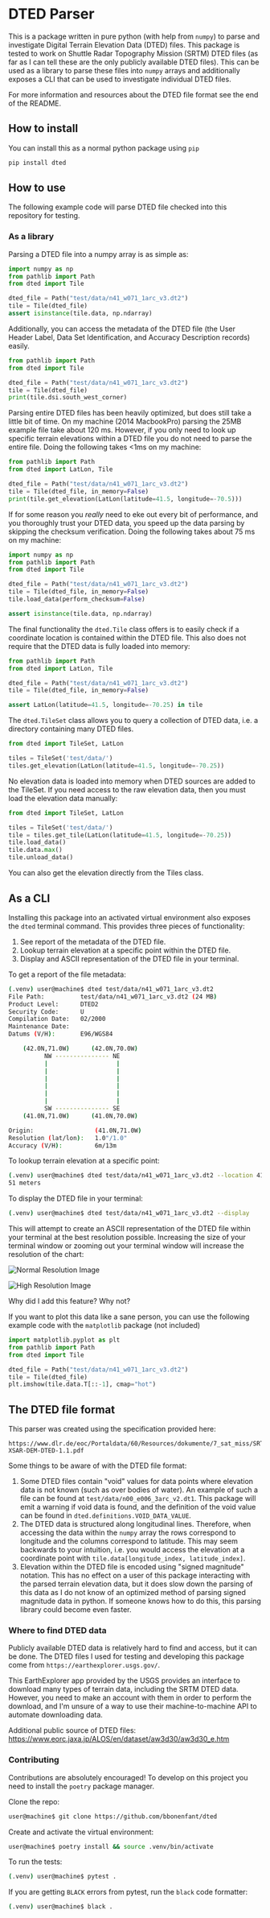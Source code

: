 # DTED Parser

This is a package written in pure python (with help from `numpy`) to parse
and investigate Digital Terrain Elevation Data (DTED) files. This package
is tested to work on Shuttle Radar Topography Mission (SRTM) DTED files
(as far as I can tell these are the only publicly available DTED files).
This can be used as a library to parse these files into `numpy` arrays
and additionally exposes a CLI that can be used to investigate individual
DTED files.

For more information and resources about the DTED file format see the
end of the README.

## How to install

You can install this as a normal python package using `pip`

```bash
pip install dted
```

## How to use

The following example code will parse DTED file checked into this repository
for testing.

### As a library

Parsing a DTED file into a numpy array is as simple as:

```python
import numpy as np
from pathlib import Path
from dted import Tile

dted_file = Path("test/data/n41_w071_1arc_v3.dt2")
tile = Tile(dted_file)
assert isinstance(tile.data, np.ndarray)
```

Additionally, you can access the metadata of the DTED file (the User Header
Label, Data Set Identification, and Accuracy Description records) easily.

```python
from pathlib import Path
from dted import Tile

dted_file = Path("test/data/n41_w071_1arc_v3.dt2")
tile = Tile(dted_file)
print(tile.dsi.south_west_corner)
```

Parsing entire DTED files has been heavily optimized, but does still take
a little bit of time. On my machine (2014 MacbookPro) parsing the 25MB
example file take about 120 ms. However, if you only need to look up
specific terrain elevations within a DTED file you do not need to parse
the entire file. Doing the following takes <1ms on my machine:

```python
from pathlib import Path
from dted import LatLon, Tile

dted_file = Path("test/data/n41_w071_1arc_v3.dt2")
tile = Tile(dted_file, in_memory=False)
print(tile.get_elevation(LatLon(latitude=41.5, longitude=-70.5)))
```

If for some reason you _really_ need to eke out every bit of performance, and
you thoroughly trust your DTED data, you speed up the data parsing by
skipping the checksum verification. Doing the following takes about 75 ms
on my machine:

```python
import numpy as np
from pathlib import Path
from dted import Tile

dted_file = Path("test/data/n41_w071_1arc_v3.dt2")
tile = Tile(dted_file, in_memory=False)
tile.load_data(perform_checksum=False)

assert isinstance(tile.data, np.ndarray)
```

The final functionality the `dted.Tile` class offers is to easily check if
a coordinate location is contained within the DTED file. This also does
not require that the DTED data is fully loaded into memory:

```python
from pathlib import Path
from dted import LatLon, Tile

dted_file = Path("test/data/n41_w071_1arc_v3.dt2")
tile = Tile(dted_file, in_memory=False)

assert LatLon(latitude=41.5, longitude=-70.25) in tile
```

The `dted.TileSet` class allows you to query a collection of DTED data,
i.e. a directory containing many DTED files.

```python
from dted import TileSet, LatLon

tiles = TileSet('test/data/')
tiles.get_elevation(LatLon(latitude=41.5, longitude=-70.25))
```

No elevation data is loaded into memory when DTED sources are added to
the TileSet. If you need access to the raw elevation data, then you
must load the elevation data manually:

```python
from dted import TileSet, LatLon

tiles = TileSet('test/data/')
tile = tiles.get_tile(LatLon(latitude=41.5, longitude=-70.25))
tile.load_data()
tile.data.max()
tile.unload_data()
```

You can also get the elevation directly from the Tiles class.




## As a CLI

Installing this package into an activated virtual environment also exposes
the `dted` terminal command. This provides three pieces of functionality:

1. See report of the metadata of the DTED file.
2. Lookup terrain elevation at a specific point within the DTED file.
3. Display and ASCII representation of the DTED file in your terminal.

To get a report of the file metadata:

```bash
(.venv) user@machine$ dted test/data/n41_w071_1arc_v3.dt2
File Path:          test/data/n41_w071_1arc_v3.dt2 (24 MB)
Product Level:      DTED2
Security Code:      U
Compilation Date:   02/2000
Maintenance Date:
Datums (V/H):       E96/WGS84

    (42.0N,71.0W)      (42.0N,70.0W)
          NW --------------- NE
          |                   |
          |                   |
          |                   |
          |                   |
          |                   |
          |                   |
          SW --------------- SE
    (41.0N,71.0W)      (41.0N,70.0W)

Origin:                 (41.0N,71.0W)
Resolution (lat/lon):   1.0"/1.0"
Accuracy (V/H):         6m/13m
```

To lookup terrain elevation at a specific point:

```bash
(.venv) user@machine$ dted test/data/n41_w071_1arc_v3.dt2 --location 41.7 -70.4
51 meters
```

To display the DTED file in your terminal:

```bash
(.venv) user@machine$ dted test/data/n41_w071_1arc_v3.dt2 --display
```

This will attempt to create an ASCII representation of the DTED file within
your terminal at the best resolution possible. Increasing the size of your
terminal window or zooming out your terminal window will increase the
resolution of the chart:

![Normal Resolution Image](.images/normal_resolution.png)

![High Resolution Image](.images/high_resolution.png)

Why did I add this feature? Why not?

If you want to plot this data like a sane person, you can use the following
example code with the `matplotlib` package (not included)

```python
import matplotlib.pyplot as plt
from pathlib import Path
from dted import Tile

dted_file = Path("test/data/n41_w071_1arc_v3.dt2")
tile = Tile(dted_file)
plt.imshow(tile.data.T[::-1], cmap="hot")
```

## The DTED file format

This parser was created using the specification provided here:

```
https://www.dlr.de/eoc/Portaldata/60/Resources/dokumente/7_sat_miss/SRTM-XSAR-DEM-DTED-1.1.pdf
```

Some things to be aware of with the DTED file format:

1. Some DTED files contain "void" values for data points where elevation
   data is not known (such as over bodies of water). An example of such a
   file can be found at `test/data/n00_e006_3arc_v2.dt1`. This package
   will emit a warning if void data is found, and the definition of the
   void value can be found in `dted.definitions.VOID_DATA_VALUE`.
2. The DTED data is structured along longitudinal lines. Therefore, when
   accessing the data within the `numpy` array the rows correspond to
   longitude and the columns correspond to latitude. This may seem backwards
   to your intuition, i.e. you would access the elevation at a coordinate
   point with `tile.data[longitude_index, latitude_index]`.
3. Elevation within the DTED file is encoded using "signed magnitude"
   notation. This has no effect on a user of this package interacting with
   the parsed terrain elevation data, but it does slow down the parsing of
   this data as I do not know of an optimized method of parsing signed
   magnitude data in python. If someone knows how to do this, this parsing
   library could become even faster.

### Where to find DTED data

Publicly available DTED data is relatively hard to find and access,
but it can be done. The DTED files I used for testing and developing
this package come from `https://earthexplorer.usgs.gov/`.

This EarthExplorer app provided by the USGS provides an interface to
download many types of terrain data, including the SRTM DTED data.
However, you need to make an account with them in order to perform the
download, and I'm unsure of a way to use their machine-to-machine API
to automate downloading data.

Additional public source of DTED files:
    https://www.eorc.jaxa.jp/ALOS/en/dataset/aw3d30/aw3d30_e.htm

### Contributing

Contributions are absolutely encouraged! To develop on this project you
need to install the `poetry` package manager.

Clone the repo:

```bash
user@machine$ git clone https://github.com/bbonenfant/dted
```

Create and activate the virtual environment:

```bash
user@machine$ poetry install && source .venv/bin/activate
```

To run the tests:

```bash
(.venv) user@machine$ pytest .
```

If you are getting `BLACK` errors from pytest, run the `black` code formatter:

```bash
(.venv) user@machine$ black .
```
